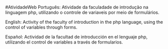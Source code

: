 #AtividadeWeb
Português: Atividade da faculadade de introdução na linguagem php, utilizando o controle de variaveis por meio de formulários.

English: Activity of the faculty of introduction in the php language, using the control of variables through forms.

Español: Actividad de la facultad de introducción en el lenguaje php, utilizando el control de variables a través de formularios.
